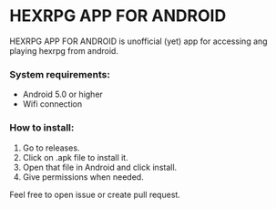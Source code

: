 # HEXRPG APP FOR ANDROID

HEXRPG APP FOR ANDROID is unofficial (yet) app for accessing ang playing hexrpg from android.

### System requirements:
- Android 5.0 or higher
- Wifi connection


### How to install:
1. Go to releases.
2. Click on .apk file to install it.
3. Open that file in Android and click install.
4. Give permissions when needed.


Feel free to open issue or create pull request.
